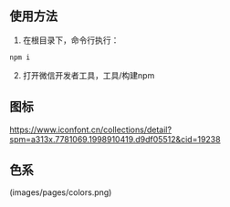 ## 使用方法

1. 在根目录下，命令行执行：

```
npm i
```
2. 打开微信开发者工具，工具/构建npm

## 图标
https://www.iconfont.cn/collections/detail?spm=a313x.7781069.1998910419.d9df05512&cid=19238

## 色系
(images/pages/colors.png)